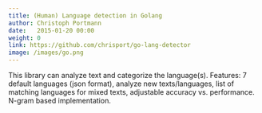 ```yaml
---
title: (Human) Language detection in Golang
author: Christoph Portmann
date:   2015-01-20 00:00
weight: 0
link: https://github.com/chrisport/go-lang-detector
image: /images/go.png
---
```

This library can analyze text and categorize the language(s). 
Features: 7 default languages (json format), analyze new texts/languages, list of matching languages 
for mixed texts, adjustable accuracy vs. performance. N-gram based implementation.
